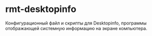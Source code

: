 # rmt-desktopinfo
Конфигурационный файл и скрипты для Desktopinfo, программы отображающей системную информацию на экране компьютера.
